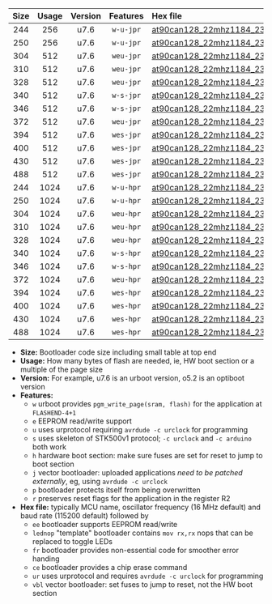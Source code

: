 |Size|Usage|Version|Features|Hex file|
|:-:|:-:|:-:|:-:|:--|
|244|256|u7.6|`w-u-jpr`|[at90can128_22mhz1184_230400bps_ur_vbl.hex](https://raw.githubusercontent.com/stefanrueger/urboot/main/bootloaders/at90can128/fcpu_22mhz1184/230400_bps/at90can128_22mhz1184_230400bps_ur_vbl.hex)|
|250|256|u7.6|`w-u-jpr`|[at90can128_22mhz1184_230400bps_lednop_ur_vbl.hex](https://raw.githubusercontent.com/stefanrueger/urboot/main/bootloaders/at90can128/fcpu_22mhz1184/230400_bps/at90can128_22mhz1184_230400bps_lednop_ur_vbl.hex)|
|304|512|u7.6|`weu-jpr`|[at90can128_22mhz1184_230400bps_ee_ur_vbl.hex](https://raw.githubusercontent.com/stefanrueger/urboot/main/bootloaders/at90can128/fcpu_22mhz1184/230400_bps/at90can128_22mhz1184_230400bps_ee_ur_vbl.hex)|
|310|512|u7.6|`weu-jpr`|[at90can128_22mhz1184_230400bps_ee_lednop_ur_vbl.hex](https://raw.githubusercontent.com/stefanrueger/urboot/main/bootloaders/at90can128/fcpu_22mhz1184/230400_bps/at90can128_22mhz1184_230400bps_ee_lednop_ur_vbl.hex)|
|328|512|u7.6|`weu-jpr`|[at90can128_22mhz1184_230400bps_ee_lednop_fr_ur_vbl.hex](https://raw.githubusercontent.com/stefanrueger/urboot/main/bootloaders/at90can128/fcpu_22mhz1184/230400_bps/at90can128_22mhz1184_230400bps_ee_lednop_fr_ur_vbl.hex)|
|340|512|u7.6|`w-s-jpr`|[at90can128_22mhz1184_230400bps_vbl.hex](https://raw.githubusercontent.com/stefanrueger/urboot/main/bootloaders/at90can128/fcpu_22mhz1184/230400_bps/at90can128_22mhz1184_230400bps_vbl.hex)|
|346|512|u7.6|`w-s-jpr`|[at90can128_22mhz1184_230400bps_lednop_vbl.hex](https://raw.githubusercontent.com/stefanrueger/urboot/main/bootloaders/at90can128/fcpu_22mhz1184/230400_bps/at90can128_22mhz1184_230400bps_lednop_vbl.hex)|
|372|512|u7.6|`weu-jpr`|[at90can128_22mhz1184_230400bps_ee_lednop_fr_ce_ur_vbl.hex](https://raw.githubusercontent.com/stefanrueger/urboot/main/bootloaders/at90can128/fcpu_22mhz1184/230400_bps/at90can128_22mhz1184_230400bps_ee_lednop_fr_ce_ur_vbl.hex)|
|394|512|u7.6|`wes-jpr`|[at90can128_22mhz1184_230400bps_ee_vbl.hex](https://raw.githubusercontent.com/stefanrueger/urboot/main/bootloaders/at90can128/fcpu_22mhz1184/230400_bps/at90can128_22mhz1184_230400bps_ee_vbl.hex)|
|400|512|u7.6|`wes-jpr`|[at90can128_22mhz1184_230400bps_ee_lednop_vbl.hex](https://raw.githubusercontent.com/stefanrueger/urboot/main/bootloaders/at90can128/fcpu_22mhz1184/230400_bps/at90can128_22mhz1184_230400bps_ee_lednop_vbl.hex)|
|430|512|u7.6|`wes-jpr`|[at90can128_22mhz1184_230400bps_ee_lednop_fr_vbl.hex](https://raw.githubusercontent.com/stefanrueger/urboot/main/bootloaders/at90can128/fcpu_22mhz1184/230400_bps/at90can128_22mhz1184_230400bps_ee_lednop_fr_vbl.hex)|
|488|512|u7.6|`wes-jpr`|[at90can128_22mhz1184_230400bps_ee_lednop_fr_ce_vbl.hex](https://raw.githubusercontent.com/stefanrueger/urboot/main/bootloaders/at90can128/fcpu_22mhz1184/230400_bps/at90can128_22mhz1184_230400bps_ee_lednop_fr_ce_vbl.hex)|
|244|1024|u7.6|`w-u-hpr`|[at90can128_22mhz1184_230400bps_ur.hex](https://raw.githubusercontent.com/stefanrueger/urboot/main/bootloaders/at90can128/fcpu_22mhz1184/230400_bps/at90can128_22mhz1184_230400bps_ur.hex)|
|250|1024|u7.6|`w-u-hpr`|[at90can128_22mhz1184_230400bps_lednop_ur.hex](https://raw.githubusercontent.com/stefanrueger/urboot/main/bootloaders/at90can128/fcpu_22mhz1184/230400_bps/at90can128_22mhz1184_230400bps_lednop_ur.hex)|
|304|1024|u7.6|`weu-hpr`|[at90can128_22mhz1184_230400bps_ee_ur.hex](https://raw.githubusercontent.com/stefanrueger/urboot/main/bootloaders/at90can128/fcpu_22mhz1184/230400_bps/at90can128_22mhz1184_230400bps_ee_ur.hex)|
|310|1024|u7.6|`weu-hpr`|[at90can128_22mhz1184_230400bps_ee_lednop_ur.hex](https://raw.githubusercontent.com/stefanrueger/urboot/main/bootloaders/at90can128/fcpu_22mhz1184/230400_bps/at90can128_22mhz1184_230400bps_ee_lednop_ur.hex)|
|328|1024|u7.6|`weu-hpr`|[at90can128_22mhz1184_230400bps_ee_lednop_fr_ur.hex](https://raw.githubusercontent.com/stefanrueger/urboot/main/bootloaders/at90can128/fcpu_22mhz1184/230400_bps/at90can128_22mhz1184_230400bps_ee_lednop_fr_ur.hex)|
|340|1024|u7.6|`w-s-hpr`|[at90can128_22mhz1184_230400bps.hex](https://raw.githubusercontent.com/stefanrueger/urboot/main/bootloaders/at90can128/fcpu_22mhz1184/230400_bps/at90can128_22mhz1184_230400bps.hex)|
|346|1024|u7.6|`w-s-hpr`|[at90can128_22mhz1184_230400bps_lednop.hex](https://raw.githubusercontent.com/stefanrueger/urboot/main/bootloaders/at90can128/fcpu_22mhz1184/230400_bps/at90can128_22mhz1184_230400bps_lednop.hex)|
|372|1024|u7.6|`weu-hpr`|[at90can128_22mhz1184_230400bps_ee_lednop_fr_ce_ur.hex](https://raw.githubusercontent.com/stefanrueger/urboot/main/bootloaders/at90can128/fcpu_22mhz1184/230400_bps/at90can128_22mhz1184_230400bps_ee_lednop_fr_ce_ur.hex)|
|394|1024|u7.6|`wes-hpr`|[at90can128_22mhz1184_230400bps_ee.hex](https://raw.githubusercontent.com/stefanrueger/urboot/main/bootloaders/at90can128/fcpu_22mhz1184/230400_bps/at90can128_22mhz1184_230400bps_ee.hex)|
|400|1024|u7.6|`wes-hpr`|[at90can128_22mhz1184_230400bps_ee_lednop.hex](https://raw.githubusercontent.com/stefanrueger/urboot/main/bootloaders/at90can128/fcpu_22mhz1184/230400_bps/at90can128_22mhz1184_230400bps_ee_lednop.hex)|
|430|1024|u7.6|`wes-hpr`|[at90can128_22mhz1184_230400bps_ee_lednop_fr.hex](https://raw.githubusercontent.com/stefanrueger/urboot/main/bootloaders/at90can128/fcpu_22mhz1184/230400_bps/at90can128_22mhz1184_230400bps_ee_lednop_fr.hex)|
|488|1024|u7.6|`wes-hpr`|[at90can128_22mhz1184_230400bps_ee_lednop_fr_ce.hex](https://raw.githubusercontent.com/stefanrueger/urboot/main/bootloaders/at90can128/fcpu_22mhz1184/230400_bps/at90can128_22mhz1184_230400bps_ee_lednop_fr_ce.hex)|

- **Size:** Bootloader code size including small table at top end
- **Usage:** How many bytes of flash are needed, ie, HW boot section or a multiple of the page size
- **Version:** For example, u7.6 is an urboot version, o5.2 is an optiboot version
- **Features:**
  + `w` urboot provides `pgm_write_page(sram, flash)` for the application at `FLASHEND-4+1`
  + `e` EEPROM read/write support
  + `u` uses urprotocol requiring `avrdude -c urclock` for programming
  + `s` uses skeleton of STK500v1 protocol; `-c urclock` and `-c arduino` both work
  + `h` hardware boot section: make sure fuses are set for reset to jump to boot section
  + `j` vector bootloader: uploaded applications *need to be patched externally*, eg, using `avrdude -c urclock`
  + `p` bootloader protects itself from being overwritten
  + `r` preserves reset flags for the application in the register R2
- **Hex file:** typically MCU name, oscillator frequency (16 MHz default) and baud rate (115200 default) followed by
  + `ee` bootloader supports EEPROM read/write
  + `lednop` "template" bootloader contains `mov rx,rx` nops that can be replaced to toggle LEDs
  + `fr` bootloader provides non-essential code for smoother error handing
  + `ce` bootloader provides a chip erase command
  + `ur` uses urprotocol and requires `avrdude -c urclock` for programming
  + `vbl` vector bootloader: set fuses to jump to reset, not the HW boot section
